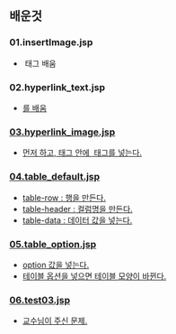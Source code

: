 ## 배운것

### 01.insertImage.jsp
- <img> 태그 배움

### 02.hyperlink_text.jsp
- <a href>를 배움

### 03.hyperlink_image.jsp
- <a href> 먼저 하고, 태그 안에 <img> 태그를 넣는다. 

### 04.table_default.jsp
- <tr> table-row : 행을 만든다.
- <th> table-header : 컬럼명을 만든다.
- <td> table-data : 데이터 값을 넣는다.

### 05.table_option.jsp
- option 값을 넣는다.
- 테이블 옵션을 넣으면 테이블 모양이 바뀐다.

### 06.test03.jsp
- 교수님이 주신 문제.